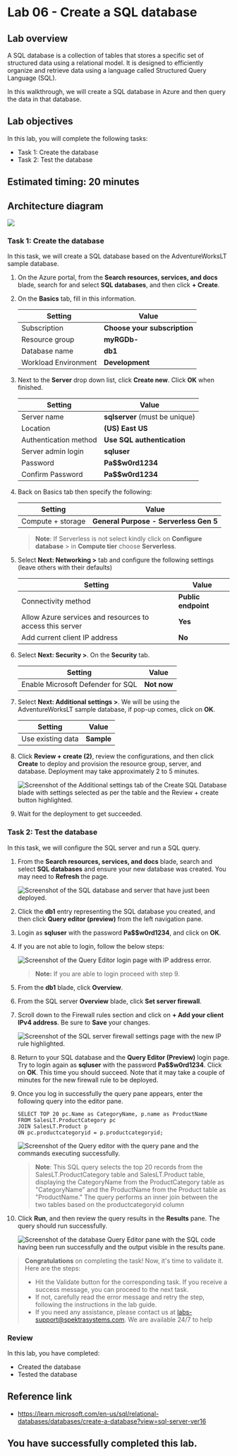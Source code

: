 # Lab 06 - Create a SQL database

## Lab overview

A SQL database is a collection of tables that stores a specific set of structured data using a relational model. It is designed to efficiently organize and retrieve data using a language called Structured Query Language (SQL).

In this walkthrough, we will create a SQL database in Azure and then query the data in that database.

## Lab objectives

In this lab, you will complete the following tasks:

+ Task 1: Create the database
+ Task 2: Test the database

## Estimated timing: 20 minutes

## Architecture diagram

![](../images/az900lab06.PNG) 

### Task 1: Create the database

In this task, we will create a SQL database based on the AdventureWorksLT sample database. 

1. On the Azure portal, from the **Search resources, services, and docs** blade, search for and select **SQL databases**, and then click **+ Create**. 

1. On the **Basics** tab, fill in this information.  

    | Setting | Value | 
    | --- | --- |
    | Subscription | **Choose your subscription** |
    | Resource group | **myRGDb-<inject key="DeploymentID" enableCopy="false"/>** |
    | Database name| **db1** |
    | Workload Environment| **Development** |
    
1. Next to the **Server** drop down list, click **Create new**. Click **OK** when finished.          

    | Setting | Value | 
    | --- | --- |
    | Server name | **sqlserver<inject key="DeploymentID" enableCopy="false"/>** (must be unique) |
    | Location | **(US) East US** |
    | Authentication method | **Use SQL authentication** | 
    | Server admin login | **sqluser** |
    | Password | **Pa$$w0rd1234** |
    | Confirm Password | **Pa$$w0rd1234** |

1. Back on Basics tab then specify the following:

   | Setting | Value | 
   | --- | --- |
   | Compute + storage| **General Purpose - Serverless Gen 5** |

   >**Note**: If Serverless is not select kindly click on **Configure database** > in **Compute tier** choose **Serverless**.

1. Select **Next: Networking >** tab and configure the following settings (leave others with their defaults) 

    | Setting | Value | 
    | --- | --- |
    | Connectivity method | **Public endpoint** |    
    | Allow Azure services and resources to access this server | **Yes** |
    | Add current client IP address | **No** |

1. Select **Next: Security >**. On the **Security** tab.
 
    | Setting | Value | 
    | --- | --- |
    | Enable Microsoft Defender for SQL| **Not now** |

1. Select **Next: Additional settings >**. We will be using the AdventureWorksLT sample database, if pop-up comes, click on **OK**.

    | Setting | Value | 
    | --- | --- |
    | Use existing data | **Sample** |

1. Click **Review + create (2)**, review the configurations, and then click **Create** to deploy and provision the resource group, server, and database. Deployment may take approximately 2 to 5 minutes.

    ![Screenshot of the Additional settings tab of the Create SQL Database blade with settings selected as per the table and the Review + create button highlighted.](../images/lab6nj.png)

1. Wait for the deployment to get succeeded.

### Task 2: Test the database

In this task, we will configure the SQL server and run a SQL query. 

1. From the **Search resources, services, and docs** blade, search and select **SQL databases** and ensure your new database was created. You may need to **Refresh** the page.

    ![Screenshot of the SQL database and server that have just been deployed.](../images/db1.png)

1. Click the **db1** entry representing the SQL database you created, and then click **Query editor (preview)** from the left navigation pane.

1. Login as **sqluser** with the password **Pa$$w0rd1234**, and click on **OK**.

1.  If you are not able to login, follow the below steps: 

    ![Screenshot of the Query Editor login page with IP address error.](../images/0503.png)
    
    >**Note:** If you are able to login proceed with step 9.

1. From the **db1** blade, click **Overview**. 

1. From the SQL server **Overview** blade, click **Set server firewall**.

1. Scroll down to the Firewall rules section and click on **+ Add your client IPv4 address**. Be sure to **Save** your changes. 

    ![Screenshot of the SQL server firewall settings page with the new IP rule highlighted.](../images/az-900mod-6img-2.png)

1. Return to your SQL database and the **Query Editor (Preview)** login page. Try to login again as **sqluser** with the password **Pa$$w0rd1234**. Click on **OK**. This time you should succeed. Note that it may take a couple of minutes for the new firewall rule to be deployed. 

1. Once you log in successfully the query pane appears, enter the following query into the editor pane.

    ```
    SELECT TOP 20 pc.Name as CategoryName, p.name as ProductName
    FROM SalesLT.ProductCategory pc
    JOIN SalesLT.Product p
    ON pc.productcategoryid = p.productcategoryid;
    ```

    ![Screenshot of the Query editor with the query pane and the commands executing successfully.](../images/0507.png)

    >**Note**: This SQL query selects the top 20 records from the SalesLT.ProductCategory table and SalesLT.Product table, displaying the CategoryName from the ProductCategory table as "CategoryName" and the ProductName from the Product table as "ProductName." The query performs an inner join between the two tables based on the productcategoryid column

1. Click **Run**, and then review the query results in the **Results** pane. The query should run successfully.

    ![Screenshot of the database Query Editor pane with the SQL code having been run successfully and the output visible in the results pane.](../images/0508.png)

<validation step="75515f24-70f3-4cf2-9172-0dcd50b3f807" />

> **Congratulations** on completing the task! Now, it's time to validate it. Here are the steps:
> - Hit the Validate button for the corresponding task. If you receive a success message, you can proceed to the next task. 
> - If not, carefully read the error message and retry the step, following the instructions in the lab guide.
> - If you need any assistance, please contact us at labs-support@spektrasystems.com. We are available 24/7 to help

### Review
In this lab, you have completed:
- Created the database
- Tested the database

## Reference link

- https://learn.microsoft.com/en-us/sql/relational-databases/databases/create-a-database?view=sql-server-ver16
  
## You have successfully completed this lab.
